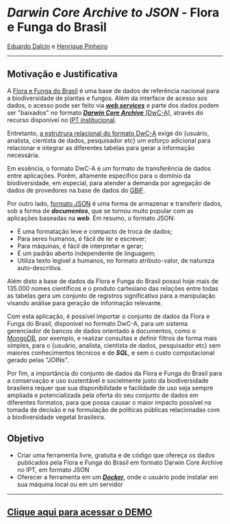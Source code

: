 # ___Darwin Core Archive to JSON___ - Flora e Funga do Brasil

[Eduardo Dalcin](https://github.com/edalcin) e [Henrique Pinheiro](https://github.com/Phenome)

---

## Motivação e Justificativa

A [Flora e Funga do Brasil](http://floradobrasil.jbrj.gov.br/reflora/listaBrasil/ConsultaPublicaUC/ConsultaPublicaUC.do) é uma base de dados de referência nacional para a biodiversidade de plantas e fungos. Além da interface de acesso aos dados, o acesso pode ser feito via [___web services___](https://servicos.jbrj.gov.br/v2/flora/) e parte dos dados podem ser "baixados" no formato [___Darwin Core Archive___ (DwC-A)](https://www.gbif.org/pt/darwin-core), através do recurso disponível no [IPT institucional](https://ipt.jbrj.gov.br/jbrj/resource?r=lista_especies_flora_brasil).

Entretanto, [a estrutrura relacional do formato DwC-A](https://journals.plos.org/plosone/article?id=10.1371/journal.pone.0029715) exige do {usuário, analista, cientista de dados, pesquisador etc} um esforço adicional para relacionar e integrar as diferentes tabelas para gerar a informação necessária.

Em essência, o formato DwC-A é um formato de transferência de dados entre aplicações. Porém, altamente específico para o domínio da biodiversidade, em especial, para atender a demanda por agregação de dados de provedores na base de dados do [GBIF](https://www.gbif.org/).

Por outro lado, [formato JSON](https://pt.wikipedia.org/wiki/JSON) é uma forma de armazenar e transferir dados, sob a forma de ___documentos___, que se tornou muito popular com as aplicações baseadas na ___web___. Em resumo, o formato JSON:

* É uma formatação leve e compacto de troca de dados;
* Para seres humanos, é fácil de ler e escrever;
* Para máquinas, é fácil de interpretar e gerar;
* É um padrão aberto independente de linguagem;
* Utiliza texto legível a humanos, no formato atributo-valor, de natureza auto-descritiva.

Além disto a base de dados da Flora e Funga do Brasil possui hoje mais de 135.000 nomes científicos e o produto cartesiano das relações entre todas as tabelas gera um conjunto de registros significativo para a manipulação visando análise para geração de informação relevante.

Com esta aplicação, é possível importar o conjunto de dados da Flora e Funga do Brasil, disponível no formato DwC-A, para um sistema gerenciador de bancos de dados orientado à documentos, como o [MongoDB](https://www.mongodb.com/), por exemplo, e realizar consultas e definir filtros de forma mais simples, para o {usuário, analista, cientista de dados, pesquisador etc} sem maiores conhecimentos técnicos e de ___SQL___, e sem o custo computacional gerado pelas "JOINs".

Por fim, a importância do conjunto de dados da Flora e Funga do Brasil para a conservação e uso sustentável e socielmente justo da biodiversidade brasileira requer que sua disponibilidade e facilidade de uso seja sempre ampliada e potencializada pela oferta do seu conjunto de dados em diferentes formatos, para que possa causar o maior impacto possível na tomada de decisão e na formulação de políticas públicas relacionadas com a biodiversidade vegetal brasileira.

## Objetivo

* Criar uma ferramenta livre, gratuita e de código que ofereça os dados publicados pela Flora e Funga do Brasil em formato Darwin Core Archive no IPT, em formato JSON
* Oferecer a ferramenta em um [___Docker___](https://pt.wikipedia.org/wiki/Docker_(software)), onde o usuário pode instalar em sua máquina local ou em um servidor

----

## [Clique aqui para acessar o DEMO]()
